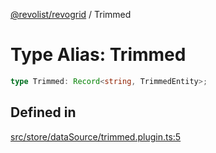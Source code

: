 [@revolist/revogrid](README.md) / Trimmed

# Type Alias: Trimmed

```ts
type Trimmed: Record<string, TrimmedEntity>;
```

## Defined in

[src/store/dataSource/trimmed.plugin.ts:5](https://github.com/revolist/revogrid/blob/179ef4790c9da8e1216f1005cb3571a276adbd08/src/store/dataSource/trimmed.plugin.ts#L5)

